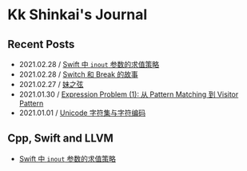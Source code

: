 # Kk Shinkai's Journal

## Recent Posts

-   2021.02.28 / [Swift 中 `inout` 参数的求值策略](./2021-02-28-swift-inout/index.html)
-   2021.02.28 / [Switch 和 Break 的故事](./2021-02-28-switch-and-break/index.html)
-   2021.02.27 / [妹之弦](./2021-02-27-immortal-string/index.html)
-   2021.01.30 / [Expression Problem (1): 从 Pattern Matching 到 Visitor Pattern](./2021-01-30-expression-problem-1/index.html)
-   2021.01.01 / [Unicode 字符集与字符编码](./2021-01-01-unicode/index.html)

## Cpp, Swift and LLVM

-   [Swift 中 `inout` 参数的求值策略](./2021-02-28-swift-inout/index.html)